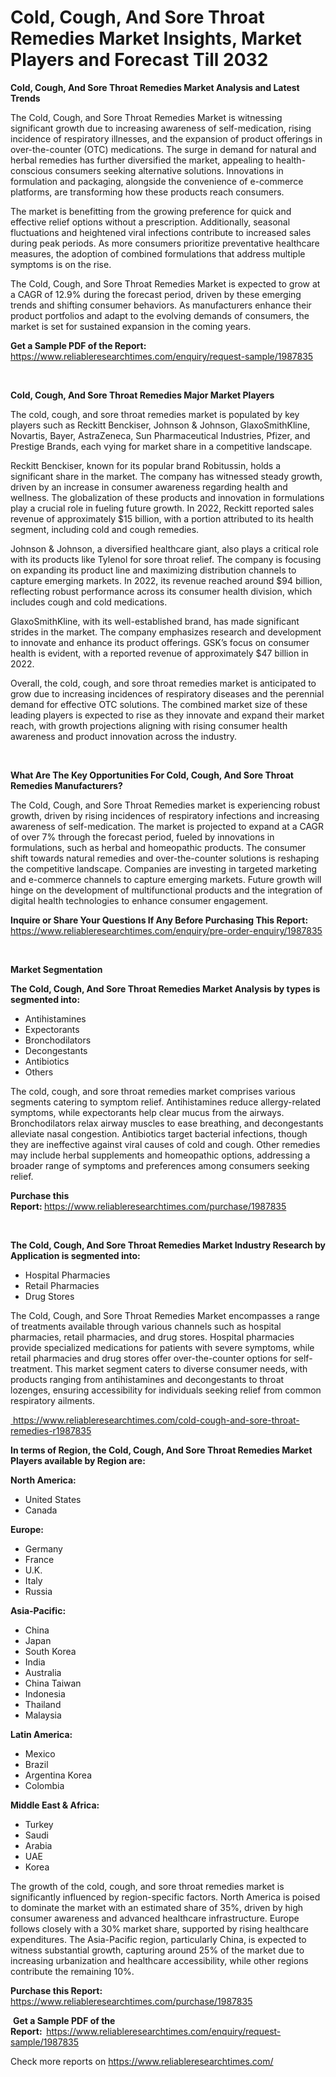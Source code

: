 <p><h1>Cold, Cough, And Sore Throat Remedies Market Insights, Market Players and Forecast Till 2032</h1></p><p><strong>Cold, Cough, And Sore Throat Remedies Market Analysis and Latest Trends</strong></p>
<p><p>The Cold, Cough, and Sore Throat Remedies Market is witnessing significant growth due to increasing awareness of self-medication, rising incidence of respiratory illnesses, and the expansion of product offerings in over-the-counter (OTC) medications. The surge in demand for natural and herbal remedies has further diversified the market, appealing to health-conscious consumers seeking alternative solutions. Innovations in formulation and packaging, alongside the convenience of e-commerce platforms, are transforming how these products reach consumers.</p><p>The market is benefitting from the growing preference for quick and effective relief options without a prescription. Additionally, seasonal fluctuations and heightened viral infections contribute to increased sales during peak periods. As more consumers prioritize preventative healthcare measures, the adoption of combined formulations that address multiple symptoms is on the rise.</p><p>The Cold, Cough, and Sore Throat Remedies Market is expected to grow at a CAGR of 12.9% during the forecast period, driven by these emerging trends and shifting consumer behaviors. As manufacturers enhance their product portfolios and adapt to the evolving demands of consumers, the market is set for sustained expansion in the coming years.</p></p>
<p><strong>Get a Sample PDF of the Report:&nbsp;</strong> <a href="https://www.reliableresearchtimes.com/enquiry/request-sample/1987835?utm_campaign=1940&utm_medium=2&utm_source=Github&utm_content=ia&utm_term=15012025&utm_id=cold-cough-and-sore-throat-remedies">https://www.reliableresearchtimes.com/enquiry/request-sample/1987835</a></p>
<p>&nbsp;</p>
<p><strong>Cold, Cough, And Sore Throat Remedies Major Market Players</strong></p>
<p><p>The cold, cough, and sore throat remedies market is populated by key players such as Reckitt Benckiser, Johnson & Johnson, GlaxoSmithKline, Novartis, Bayer, AstraZeneca, Sun Pharmaceutical Industries, Pfizer, and Prestige Brands, each vying for market share in a competitive landscape.</p><p>Reckitt Benckiser, known for its popular brand Robitussin, holds a significant share in the market. The company has witnessed steady growth, driven by an increase in consumer awareness regarding health and wellness. The globalization of these products and innovation in formulations play a crucial role in fueling future growth. In 2022, Reckitt reported sales revenue of approximately $15 billion, with a portion attributed to its health segment, including cold and cough remedies.</p><p>Johnson & Johnson, a diversified healthcare giant, also plays a critical role with its products like Tylenol for sore throat relief. The company is focusing on expanding its product line and maximizing distribution channels to capture emerging markets. In 2022, its revenue reached around $94 billion, reflecting robust performance across its consumer health division, which includes cough and cold medications.</p><p>GlaxoSmithKline, with its well-established brand, has made significant strides in the market. The company emphasizes research and development to innovate and enhance its product offerings. GSK’s focus on consumer health is evident, with a reported revenue of approximately $47 billion in 2022.</p><p>Overall, the cold, cough, and sore throat remedies market is anticipated to grow due to increasing incidences of respiratory diseases and the perennial demand for effective OTC solutions. The combined market size of these leading players is expected to rise as they innovate and expand their market reach, with growth projections aligning with rising consumer health awareness and product innovation across the industry.</p></p>
<p>&nbsp;</p>
<p><strong>What Are The Key Opportunities For Cold, Cough, And Sore Throat Remedies Manufacturers?</strong></p>
<p><p>The Cold, Cough, and Sore Throat Remedies market is experiencing robust growth, driven by rising incidences of respiratory infections and increasing awareness of self-medication. The market is projected to expand at a CAGR of over 7% through the forecast period, fueled by innovations in formulations, such as herbal and homeopathic products. The consumer shift towards natural remedies and over-the-counter solutions is reshaping the competitive landscape. Companies are investing in targeted marketing and e-commerce channels to capture emerging markets. Future growth will hinge on the development of multifunctional products and the integration of digital health technologies to enhance consumer engagement.</p></p>
<p><strong>Inquire or Share Your Questions If Any Before Purchasing This Report:</strong> <a href="https://www.reliableresearchtimes.com/enquiry/pre-order-enquiry/1987835?utm_campaign=1940&utm_medium=2&utm_source=Github&utm_content=ia&utm_term=15012025&utm_id=cold-cough-and-sore-throat-remedies">https://www.reliableresearchtimes.com/enquiry/pre-order-enquiry/1987835</a></p>
<p>&nbsp;</p>
<p><strong>Market Segmentation</strong></p>
<p><strong>The Cold, Cough, And Sore Throat Remedies Market Analysis by types is segmented into:</strong></p>
<p><ul><li>Antihistamines</li><li>Expectorants</li><li>Bronchodilators</li><li>Decongestants</li><li>Antibiotics</li><li>Others</li></ul></p>
<p><p>The cold, cough, and sore throat remedies market comprises various segments catering to symptom relief. Antihistamines reduce allergy-related symptoms, while expectorants help clear mucus from the airways. Bronchodilators relax airway muscles to ease breathing, and decongestants alleviate nasal congestion. Antibiotics target bacterial infections, though they are ineffective against viral causes of cold and cough. Other remedies may include herbal supplements and homeopathic options, addressing a broader range of symptoms and preferences among consumers seeking relief.</p></p>
<p><strong>Purchase this Report:&nbsp;</strong><a href="https://www.reliableresearchtimes.com/purchase/1987835?utm_campaign=1940&utm_medium=2&utm_source=Github&utm_content=ia&utm_term=15012025&utm_id=cold-cough-and-sore-throat-remedies">https://www.reliableresearchtimes.com/purchase/1987835</a></p>
<p>&nbsp;</p>
<p><strong>The Cold, Cough, And Sore Throat Remedies Market Industry Research by Application is segmented into:</strong></p>
<p><ul><li>Hospital Pharmacies</li><li>Retail Pharmacies</li><li>Drug Stores</li></ul></p>
<p><p>The Cold, Cough, and Sore Throat Remedies Market encompasses a range of treatments available through various channels such as hospital pharmacies, retail pharmacies, and drug stores. Hospital pharmacies provide specialized medications for patients with severe symptoms, while retail pharmacies and drug stores offer over-the-counter options for self-treatment. This market segment caters to diverse consumer needs, with products ranging from antihistamines and decongestants to throat lozenges, ensuring accessibility for individuals seeking relief from common respiratory ailments.</p></p>
<p><a href="https://www.reliableresearchtimes.com/cold-cough-and-sore-throat-remedies-r1987835?utm_campaign=1940&utm_medium=2&utm_source=Github&utm_content=ia&utm_term=15012025&utm_id=cold-cough-and-sore-throat-remedies">&nbsp;https://www.reliableresearchtimes.com/cold-cough-and-sore-throat-remedies-r1987835</a></p>
<p><strong>In terms of Region, the Cold, Cough, And Sore Throat Remedies Market Players available by Region are:</strong></p>
<p>
    <p> <strong> North America: </strong>
        <ul>
            <li>United States</li>
            <li>Canada</li>
        </ul>
        </p> 
    <p> <strong> Europe: </strong>
        <ul>
            <li>Germany</li>
            <li>France</li>
            <li>U.K.</li>
            <li>Italy</li>
            <li>Russia</li>
        </ul>
        </p> 
    <p> <strong> Asia-Pacific: </strong>
        <ul>
            <li>China</li>
            <li>Japan</li>
            <li>South Korea</li>
            <li>India</li>
            <li>Australia</li>
            <li>China Taiwan</li>
            <li>Indonesia</li>
            <li>Thailand</li>
            <li>Malaysia</li>
        </ul>
        </p> 
    <p> <strong> Latin America: </strong>
        <ul>
            <li>Mexico</li>
            <li>Brazil</li>
            <li>Argentina Korea</li>
            <li>Colombia</li>
        </ul>
        </p> 
    <p> <strong> Middle East & Africa: </strong>
        <ul>
            <li>Turkey</li>
            <li>Saudi</li>
            <li>Arabia</li>
            <li>UAE</li>
            <li>Korea</li>
        </ul>
    </p>
    </p>
<p><p>The growth of the cold, cough, and sore throat remedies market is significantly influenced by region-specific factors. North America is poised to dominate the market with an estimated share of 35%, driven by high consumer awareness and advanced healthcare infrastructure. Europe follows closely with a 30% market share, supported by rising healthcare expenditures. The Asia-Pacific region, particularly China, is expected to witness substantial growth, capturing around 25% of the market due to increasing urbanization and healthcare accessibility, while other regions contribute the remaining 10%.</p></p>
<p><strong>Purchase this Report: </strong><a href="https://www.reliableresearchtimes.com/purchase/1987835?utm_campaign=1940&utm_medium=2&utm_source=Github&utm_content=ia&utm_term=15012025&utm_id=cold-cough-and-sore-throat-remedies">https://www.reliableresearchtimes.com/purchase/1987835</a></p>
<p>&nbsp;<strong>Get a Sample PDF of the Report:&nbsp;&nbsp;</strong><a href="https://www.reliableresearchtimes.com/enquiry/request-sample/1987835?utm_campaign=1940&utm_medium=2&utm_source=Github&utm_content=ia&utm_term=15012025&utm_id=cold-cough-and-sore-throat-remedies">https://www.reliableresearchtimes.com/enquiry/request-sample/1987835</a></p>
<p><strong></strong></p>
<p>Check more reports on <a href="https://www.reliableresearchtimes.com/?utm_campaign=1940&utm_medium=2&utm_source=Github&utm_content=ia&utm_term=15012025&utm_id=cold-cough-and-sore-throat-remedies">https://www.reliableresearchtimes.com/</a></p>